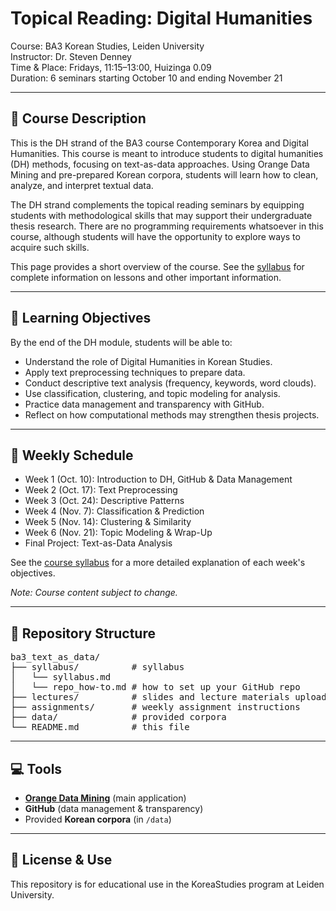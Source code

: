 # Topical Reading: Digital Humanities  
Course: BA3 Korean Studies, Leiden University  
Instructor: Dr. Steven Denney  
Time & Place: Fridays, 11:15–13:00, Huizinga 0.09  
Duration: 6 seminars starting October 10 and ending November 21

---

## 📘 Course Description
This is the DH strand of the BA3 course Contemporary Korea and Digital Humanities. This course is meant to introduce students to digital humanities (DH) methods, focusing on text-as-data approaches. Using Orange Data Mining and pre-prepared Korean corpora, students will learn how to clean, analyze, and interpret textual data.  

The DH strand complements the topical reading seminars by equipping students with methodological skills that may support their undergraduate thesis research. There are no programming requirements whatsoever in this course, although students will have the opportunity to explore ways to acquire such skills.

This page provides a short overview of the course. See the [syllabus](/syllabus/syllabus.md) for complete information on lessons and other important information.

---

## 🎯 Learning Objectives
By the end of the DH module, students will be able to:
- Understand the role of Digital Humanities in Korean Studies.  
- Apply text preprocessing techniques to prepare data.  
- Conduct descriptive text analysis (frequency, keywords, word clouds).  
- Use classification, clustering, and topic modeling for analysis.  
- Practice data management and transparency with GitHub.  
- Reflect on how computational methods may strengthen thesis projects.  

---

## 📅 Weekly Schedule
- Week 1 (Oct. 10): Introduction to DH, GitHub & Data Management
- Week 2 (Oct. 17): Text Preprocessing
- Week 3 (Oct. 24): Descriptive Patterns
- Week 4 (Nov. 7): Classification & Prediction
- Week 5 (Nov. 14): Clustering & Similarity
- Week 6 (Nov. 21): Topic Modeling & Wrap-Up
- Final Project: Text-as-Data Analysis 

See the [course syllabus](syllabus/syllabus.md) for a more detailed explanation of each week's objectives.  

*Note: Course content subject to change.*

---

<h2>📂 Repository Structure</h2>
<pre>
ba3_text_as_data/
├── syllabus/          # syllabus
│   └── syllabus.md
│   └── repo_how-to.md # how to set up your GitHub repo
├── lectures/          # slides and lecture materials uploaded after class
├── assignments/       # weekly assignment instructions
├── data/              # provided corpora
└── README.md          # this file
</pre>

---

## 💻 Tools
- **[Orange Data Mining](https://orangedatamining.com/)** (main application)  
- **GitHub** (data management & transparency)  
- Provided **Korean corpora** (in `/data`)  

---

## 📜 License & Use
This repository is for educational use in the KoreaStudies program at Leiden University.
